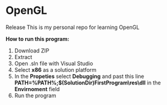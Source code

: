 # OpenGL
Release
This is my personal repo for learning OpenGL

**How to run this program:**
1. Download ZIP
2. Extract
3. Open .sln file with Visual Studio
4. Select **x86** as a solution platform
5. In the **Propeties** select **Debugging** and past this line **PATH=%PATH%;$(SolutionDir)FirstProgram\res\dll** in the **Envirnoment** field
6. Run the program
